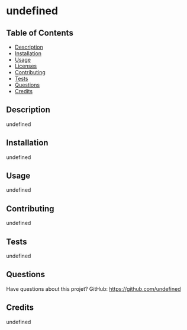 # undefined
  
  

  ## Table of Contents
  * [Description](#description)
  * [Installation](#installation)
  * [Usage](#usage)
  * [Licenses](#licenses)
  * [Contributing](#contributing)
  * [Tests](#tests)
  * [Questions](#questions)
  * [Credits](#credits)
  
  ## Description
  undefined

  ## Installation
  undefined

  ## Usage
  undefined

  

  ## Contributing
  undefined

  ## Tests
  undefined

  ## Questions
  Have questions about this projet?
  GitHub: https://github.com/undefined

  ## Credits
  undefined
  
  